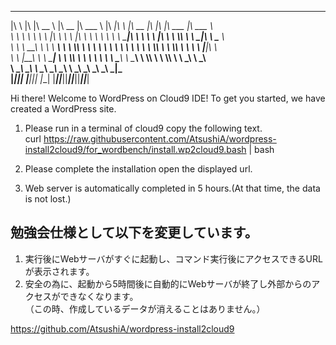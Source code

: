 ___       __   ________        ________  ________           ________  ___       ________  ___  ___  ________  ________     
|\  \     |\  \|\   __  \      |\   __  \|\   ___  \        |\   ____\|\  \     |\   __  \|\  \|\  \|\   ___ \|\  ___  \    
\ \  \    \ \  \ \  \|\  \     \ \  \|\  \ \  \\ \  \       \ \  \___|\ \  \    \ \  \|\  \ \  \\\  \ \  \_|\ \ \____   \   
\ \  \  __\ \  \ \   ____\     \ \  \\\  \ \  \\ \  \       \ \  \    \ \  \    \ \  \\\  \ \  \\\  \ \  \ \\ \|____|\  \  
 \ \  \|\__\_\  \ \  \___|      \ \  \\\  \ \  \\ \  \       \ \  \____\ \  \____\ \  \\\  \ \  \\\  \ \  \_\\ \  __\_\  \
  \ \____________\ \__\          \ \_______\ \__\\ \__\       \ \_______\ \_______\ \_______\ \_______\ \_______\|\_______\
   \|____________|\|__|           \|_______|\|__| \|__|        \|_______|\|_______|\|_______|\|_______|\|_______|\|_______|


Hi there! Welcome to WordPress on Cloud9 IDE!
To get you started, we have created a WordPress site.

1) Please run in a terminal of cloud9 copy the following text.  
curl https://raw.githubusercontent.com/AtsushiA/wordpress-install2cloud9/for_wordbench/install.wp2cloud9.bash | bash

2) Please complete the installation open the displayed url.

3) Web server is automatically completed in 5 hours.(At that time, the data is not lost.)

## 勉強会仕様として以下を変更しています。
1. 実行後にWebサーバがすぐに起動し、コマンド実行後にアクセスできるURLが表示されます。
2. 安全の為に、起動から5時間後に自動的にWebサーバが終了し外部からのアクセスができなくなります。  
（この時、作成しているデータが消えることはありません。）

https://github.com/AtsushiA/wordpress-install2cloud9
